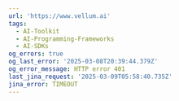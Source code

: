 ```yaml
---
url: 'https://www.vellum.ai'
tags:
  - AI-Toolkit
  - AI-Programming-Frameworks
  - AI-SDKs
og_errors: true
og_last_error: '2025-03-08T20:39:44.379Z'
og_error_message: HTTP error 401
last_jina_request: '2025-03-09T05:58:40.735Z'
jina_error: TIMEOUT
---
```


